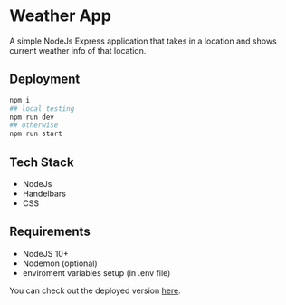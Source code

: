 # Weather App

A simple NodeJs Express application that takes in a location and shows current weather info of that location.

## Deployment

```bash
npm i
## local testing
npm run dev
## otherwise
npm run start
```

## Tech Stack

- NodeJs
- Handelbars
- CSS

## Requirements

- NodeJS 10+
- Nodemon (optional)
- enviroment variables setup (in .env file)

You can check out the deployed version [here](https://weather-9715.herokuapp.com/).
